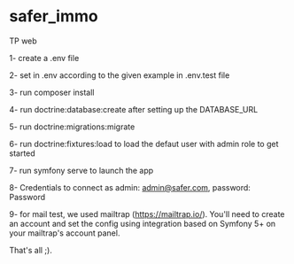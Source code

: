 # safer_immo
TP web


1- create a .env file

2- set in .env according to the given example in .env.test file

3- run composer install

4- run doctrine:database:create after setting up the DATABASE_URL

5- run doctrine:migrations:migrate

6- run doctrine:fixtures:load to load the defaut user with admin role to get started

7- run symfony serve to launch the app

8- Credentials to connect as admin: admin@safer.com, password: Password

9- for mail test, we used mailtrap (https://mailtrap.io/). You'll need to create an account and set 
the config using integration based on Symfony 5+ on your mailtrap's account panel.

That's all ;).
